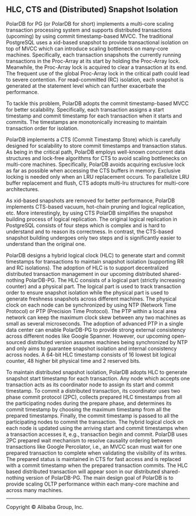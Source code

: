 
## HLC, CTS and (Distributed) Snapshot Isolation

PolarDB for PG (or PolarDB for short) implements a multi-core scaling transaction processing system
and supports distributed transactions (upcoming) by using commit timestamp-based MVCC.
The traditional PostgreSQL uses a xid-based snapshot to provide transactional isolation
on top of MVCC which can introduce scaling bottleneck on many-core machines.
Specifically, each transaction snapshots the currently running transactions in the Proc-Array at its start 
by holding the Proc-Array lock. Meanwhile, the Proc-Array lock is acquired to clear a transaction at its end. 
The frequent use of the global Proc-Array lock in the critical path could lead to severe contention. 
For read-committed (RC) isolation, each snapshot is generated at the statement level which can further exacerbate the performance. 

To tackle this problem, PolarDB adopts the commit timestamp-based MVCC for better
scalability. Specifically, each transaction assigns a start timestamp and commit timestamp
for each transaction when it starts and commits. The timestamps are monotonically increasing
to maintain transaction order for isolation. 

PolarDB implements a CTS (Commit Timestamp Store) which is carefully designed for scalability to store commit timestamps
and transaction status.
As being in the critical path, PolarDB employs well-known concurrent data structures and lock-free algorithms for CTS to avoid scaling bottlenecks on multi-core machines.
Specifically, PolarDB avoids acquiring exclusive lock as far as possible when accessing the CTS buffers in memory.
Exclusive locking is needed only when an LRU replacement occurs. 
To parallelize LRU buffer replacement and flush, CTS adopts multi-lru structures for multi-core architectures.

As xid-based snapshots are removed for better performance, PolarDB implements CTS-based vacuum, hot-chain pruning and logical replication, etc. 
More interestingly, by using CTS PolarDB simplifies the snapshot building process of logical replication.
The original logical replication in PostgreSQL consists of four steps which is complex and is hard to understand and to reason its correctness. In contrast, the CTS-based snapshot building undergoes only two steps and is significantly easier to understand
than the original one.

PolarDB designs a hybrid logical clock (HLC) to generate start and commit timestamps for transactions to maintain snapshot isolation (supporting RR and RC isolations). The adoption of HLC is to support decentralized distributed transaction management in our upcoming distributed shared-nothing PolarDB-PG. The HLC consists of a logical part (strictly increasing counter) and a physical part. The logical part is used to track transaction order to ensure snapshot isolation while the physical part is used to generate freshness snapshots across different machines. The physical clock on each node can be synchronized by using NTP (Network Time Protocol) or PTP (Precision Time Protocol).
The PTP within a local area network can keep the maximum clock skew between any two machines as small as several microseconds.
The adoption of advanced PTP in a single data center can enable PolarDB-PG to provide strong external consistency across different nodes like Google Spanner. However, our upcoming open-sourced distributed version assumes machines being synchronized by NTP and only aims to guarantee snapshot isolation and internal consistency across nodes. A 64-bit HLC timestamp consists of 16 lowest bit logical counter, 48 higher bit physical time and 2 reserved bits. 

To maintain distributed snapshot isolation, PolarDB adopts HLC to generate snapshot start timestamp for each transaction.
Any node which accepts one transaction acts as its coordinator node to assign its start and commit timestamp. 
To commit a distributed transaction, its coordinator uses two phase commit protocol (2PC), collects prepared HLC timestamps from all the participating nodes during the prepare phase, and determines its commit timestamp by choosing the maximum timestamp from all the prepared timestamps. Finally, the commit timestamp is passed to all the participating nodes to commit the transaction.
The hybrid logical clock on each node is updated using the arriving start and commit timestamps when a transaction accesses it, e.g., transaction begin and commit. 
PolarDB uses 2PC prepared wait mechanism to resolve causality ordering between transactions like Google Percolator, i.e., 
an MVCC scan must wait for one prepared transaction to complete when validating the visibility of its writes.
The prepared status is maintained in CTS for fast access and is replaced with a commit timestamp when the prepared transaction commits. The HLC based distributed transaction will appear soon in our distributed shared-nothing version of PolarDB-PG.
The main design goal of PolarDB is to provide scaling OLTP performance within each many-core machine and across many machines.


___

Copyright © Alibaba Group, Inc.

